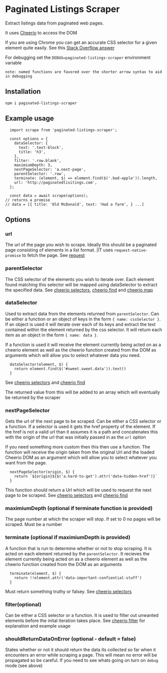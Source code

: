 # Paginated Listings Scraper


Extract listings data from paginated web pages. 

It uses [Cheerio](https://github.com/cheeriojs/cheerio) to access the DOM

If you are using Chrome you can get an accurate CSS selector for a given element quite easily. See this [Stack Overflow answer](https://stackoverflow.com/a/30381787/1552404)

For debugging set the `DEBUG=paginated-listings-scraper` environment variable

`note: named functions are favored over the shorter arrow syntax to aid in debugging`

## Installation
`npm i paginated-listings-scraper`

## Example usage

```
  import scrape from 'paginated-listings-scraper';

  const options = {
    dataSelector: {
      text: '.text-block',
      title: 'h3',
    },
    filter: '.row.blank',
    maximiumDepth: 3,
    nextPageSelector: 'a.next-page',
    parentSelector: '.row',
    terminate: (element, $) => element.find($('.bad-apple')).length,
    url: 'http://paginatedlisitings.com',
  };

  const data = await scrape(options);
// returns a promise
// data = [{ title: 'Old McDonald', text: 'Had a farm', } ...]
```


## Options

### url

The url of the page you wish to scrape. Ideally this should be a paginated page consisting of elements in a list format. |IT uses `request-native-promise` to fetch the page. See [request](https://github.com/request/request)

### parentSelector

The CSS selector of the elements you wish to iterate over. Each element found matching this selector will be mapped using dataSelector to extract the specified data. See [cheerio selectors](https://github.com/cheeriojs/cheerio#selectors), [cheerio find](https://github.com/cheeriojs/cheerio#findselector) and [cheerio map](https://github.com/cheeriojs/cheerio#filter-selector---filter-selection---filter-element---filter-functionindex-element-) 

### dataSelector

Used to extract data from the elements returned from `parentSelector`. Can be either a function or an object of keys in the form `{ name: cssSelector }`. If an object is used it will iterate over each of its keys and extract the text contained within the element returned by the css selector. It will return each item as an object in the form `{ name: data }`.

If a function is used it will receive the element currently being acted on as a cheerio element as well as the  cheerio function created from the DOM as arguments which will allow you to select whatever data you need.

```
  dataSelector(element, $) {
    return element.find($('#sweet.sweet.data')).text()
  }
```

See [cheerio selectors](https://github.com/cheeriojs/cheerio#selectors) and [cheerio find](https://github.com/cheeriojs/cheerio#findselector)

The returned value from this will be added to an array which will eventually be returned by the scraper

### nextPageSelector

Gets the url of the next page to be scraped. Can be either a CSS selector or a function. If a selector is used it gets the href property of the element. If the href is not a valid url than it assumes it is a path and concatenates this with the origin of the url that was initially passed in as the `url` option

If you need something more custom then this then use a function. The function will receive the origin taken from the original Url and the loaded Cheerio DOM as an argument which will allow you to select whatever you want from the page. 

```
  nextPageSelector(origin, $) {
    return `${origin}${$('a.hard-to-get').attr('data-hidden-href')}`
  }

```

This function should return a Url which will be used to request the next page to be scraped. See [cheerio selectors](https://github.com/cheeriojs/cheerio#selectors) and [cheerio find](https://github.com/cheeriojs/cheerio#findselector)

### maximiumDepth (optional if terminate function is provided)

The page number at which the scraper will stop. If set to 0 no pages will be scraped. Must be a number

### terminate (optional if maximiumDepth is provided)

A function that is run to determine whether or not to stop scraping. It is acted on each element returned by the `parentSelector`. It recieves the element currently being acted on as a cheerio element as well as the cheerio function created from the DOM as an arguments

```
  terminate(element, $) {
    return !!element.attr('data-important-confiential-stuff')
  }
```

Must return something truthy or falsey. See [cheerio selectors](https://github.com/cheeriojs/cheerio#selectors)

### filter(optional)

Can be either a CSS selector or a function. It is used to filter out unwanted elements before the inital iteration takes place. See [cheerio filter](https://github.com/cheeriojs/cheerio#filter-selector---filter-selection---filter-element---filter-functionindex-element-) for explanation and example usage 


### shouldReturnDataOnError (optional - default = false)

States whether or not it should return the data its collected so far when it encounters an error while scraping a page. This will mean no error will be propagated so be careful. If you need to see whats going on turn on `debug` mode (see above)